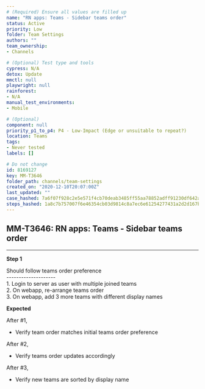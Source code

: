 ```yaml
---
# (Required) Ensure all values are filled up
name: "RN apps: Teams - Sidebar teams order"
status: Active
priority: Low
folder: Team Settings
authors: ""
team_ownership: 
- Channels

# (Optional) Test type and tools
cypress: N/A
detox: Update
mmctl: null
playwright: null
rainforest: 
- N/A
manual_test_environments: 
- Mobile

# (Optional)
component: null
priority_p1_to_p4: P4 - Low-Impact (Edge or unsuitable to repeat?)
location: Teams
tags: 
- Never tested
labels: []

# Do not change
id: 8169127
key: MM-T3646
folder_path: channels/team-settings
created_on: "2020-12-10T20:07:00Z"
last_updated: ""
case_hashed: 7a6f07f928c2e5e571f4cb70deab3485ff55aa78852adff91230df642a22a296b608d3ce4004ef383e12eb243090c35a
steps_hashed: 1a8c7b757007f6e46354cb03d9814c8a7ec6e61254277431a2d2d167b8c2d297f71e2013e1faf0a17bf07756ecc64407
---
```


## MM-T3646: RN apps: Teams - Sidebar teams order

---

**Step 1**

Should follow teams order preference\
\--------------------\
1\. Login to server as user with multiple joined teams\
2\. On webapp, re-arrange teams order\
3\. On webapp, add 3 more teams with different display names

**Expected**

After #1,

- Verify team order matches initial teams order preference

After #2,

- Verify teams order updates accordingly

After #3,

- Verify new teams are sorted by display name
